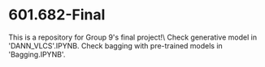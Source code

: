 # 601.682-Final
This is a repository for Group 9's final project!\\
Check generative model in 'DANN_VLCS'.IPYNB. Check bagging with pre-trained models in 'Bagging.IPYNB'.
